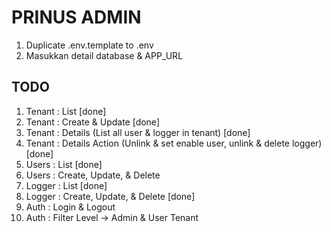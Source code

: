 # PRINUS ADMIN

1. Duplicate .env.template to .env
2. Masukkan detail database & APP_URL

## TODO

1. Tenant : List [done]
2. Tenant : Create & Update [done]
3. Tenant : Details (List all user & logger in tenant) [done]
4. Tenant : Details Action (Unlink & set enable user, unlink & delete logger) [done]
5. Users : List [done]
6. Users : Create, Update, & Delete
7. Logger : List [done]
8. Logger : Create, Update, & Delete [done]
9. Auth : Login & Logout
10. Auth : Filter Level -> Admin & User Tenant